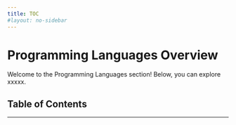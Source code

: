 ```yaml
---
title: TOC
#layout: no-sidebar
---
```


# Programming Languages Overview

Welcome to the Programming Languages section! Below, you can explore xxxxx.

## Table of Contents

<!-- - [R Programming Tools](/tools/r)
  - [Introduction to R](/tools/2.r/1.index)
  - [R Test File 1](/tools/2.r/2.rtestfile1)
  - [R Test File 2](/tools/2.r/3.rtestfile2)
- [Python Programming Tools](/tools/3.python)
- [Version Control](/tools/4.version-control)
- [Integrated Development Environments (IDEs)](/tools/5.ides)
- [Data Formats & Handling](/tools/6.data-formats)
- [Notebooks](/tools/7.notebooks)
- [Literate Programming](/tools/8.literate-programming)
- [Databases](/tools/9.databases) -->




---

